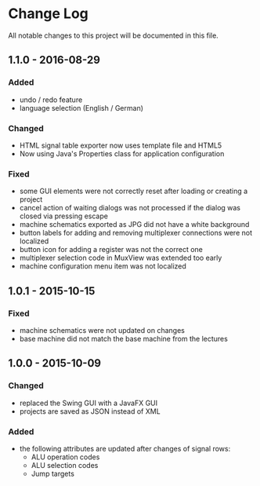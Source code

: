 Change Log
==========

All notable changes to this project will be documented in this file.

## 1.1.0 - 2016-08-29
### Added
- undo / redo feature
- language selection (English / German)

### Changed
- HTML signal table exporter now uses template file and HTML5
- Now using Java's Properties class for application configuration

### Fixed
- some GUI elements were not correctly reset after loading or creating a project
- cancel action of waiting dialogs was not processed if the dialog was closed via pressing escape
- machine schematics exported as JPG did not have a white background
- button labels for adding and removing multiplexer connections were not localized
- button icon for adding a register was not the correct one
- multiplexer selection code in MuxView was extended too early
- machine configuration menu item was not localized

## 1.0.1 - 2015-10-15
### Fixed
- machine schematics were not updated on changes
- base machine did not match the base machine from the lectures

## 1.0.0 - 2015-10-09
### Changed
- replaced the Swing GUI with a JavaFX GUI
- projects are saved as JSON instead of XML

### Added
- the following attributes are updated after changes of signal rows:
  - ALU operation codes
  - ALU selection codes
  - Jump targets
